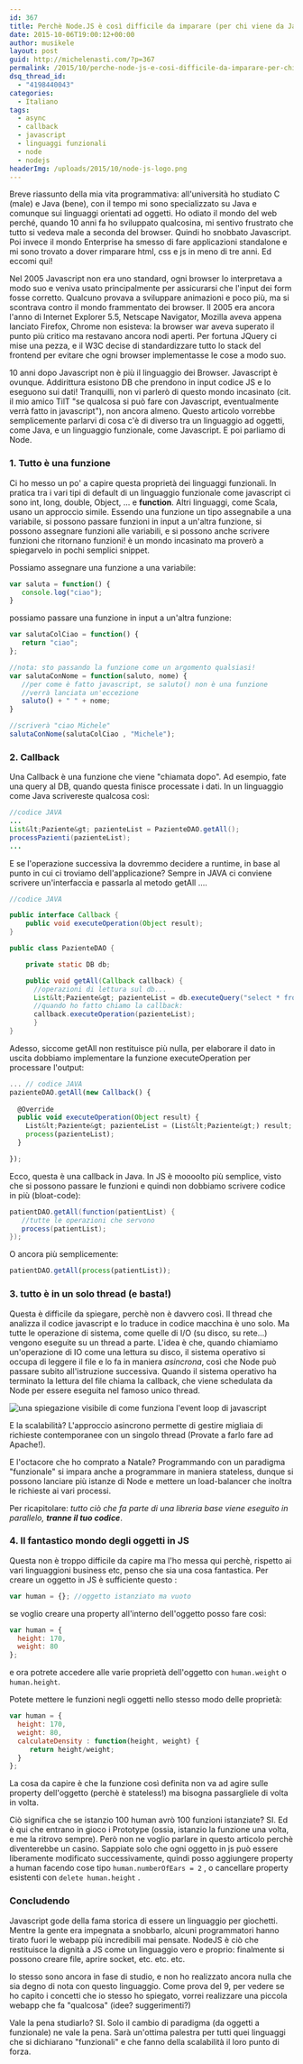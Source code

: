 ```yaml
---
id: 367
title: Perchè Node.JS è così difficile da imparare (per chi viene da Java)
date: 2015-10-06T19:00:12+00:00
author: musikele
layout: post
guid: http://michelenasti.com/?p=367
permalink: /2015/10/perche-node-js-e-cosi-difficile-da-imparare-per-chi-viene-da-java/
dsq_thread_id:
  - "4198440043"
categories:
  - Italiano
tags:
  - async
  - callback
  - javascript
  - linguaggi funzionali
  - node
  - nodejs
headerImg: /uploads/2015/10/node-js-logo.png
---
```


Breve riassunto della mia vita programmativa: all'università ho studiato C (male) e Java (bene), con il tempo mi sono specializzato su Java e comunque sui linguaggi orientati ad oggetti. Ho odiato il mondo del web perché, quando 10 anni fa ho sviluppato qualcosina, mi sentivo frustrato che tutto si vedeva male a seconda del browser. Quindi ho snobbato Javascript. Poi invece il mondo Enterprise ha smesso di fare applicazioni standalone e mi sono trovato a dover rimparare html, css e js in meno di tre anni. Ed eccomi qui!

Nel 2005 Javascript non era uno standard, ogni browser lo interpretava a modo suo e veniva usato principalmente per assicurarsi che l'input dei form fosse corretto. Qualcuno provava a sviluppare animazioni e poco più, ma si scontrava contro il mondo frammentato dei browser. Il 2005 era ancora l'anno di Internet Explorer 5.5, Netscape Navigator, Mozilla aveva appena lanciato Firefox, Chrome non esisteva: la browser war aveva superato il punto più critico ma restavano ancora nodi aperti. Per fortuna JQuery ci mise una pezza, e il W3C decise di standardizzare tutto lo stack del frontend per evitare che ogni browser implementasse le cose a modo suo.

10 anni dopo Javascript non è più il linguaggio dei Browser. Javascript è ovunque. Addirittura esistono DB che prendono in input codice JS e lo eseguono sui dati! Tranquilli, non vi parlerò di questo mondo incasinato (cit. il mio amico TilT "se qualcosa si può fare con Javascript, eventualmente verrà fatto in javascript"), non ancora almeno. Questo articolo vorrebbe semplicemente parlarvi di cosa c'è di diverso tra un linguaggio ad oggetti, come Java, e un linguaggio funzionale, come Javascript. E poi parliamo di Node.

### 1. Tutto è una funzione

Ci ho messo un po' a capire questa proprietà dei linguaggi funzionali. In pratica tra i vari tipi di default di un linguaggio funzionale come javascript ci sono int, long, double, Object, ... e **function**. Altri linguaggi, come Scala, usano un approccio simile. Essendo una funzione un tipo assegnabile a una variabile, si possono passare funzioni in input a un'altra funzione, si possono assegnare funzioni alle variabili, e si possono anche scrivere funzioni che ritornano funzioni! è un mondo incasinato ma proverò a spiegarvelo in pochi semplici snippet.

Possiamo assegnare una funzione a una variabile:

```javascript
var saluta = function() {
   console.log("ciao"); 
}
```

possiamo passare una funzione in input a un'altra funzione:

```javascript
var salutaColCiao = function() {
   return "ciao";  
};

//nota: sto passando la funzione come un argomento qualsiasi!
var salutaConNome = function(saluto, nome) {
   //per come è fatto javascript, se saluto() non è una funzione 
   //verrà lanciata un'eccezione
   saluto() + " " + nome;
}

//scriverà "ciao Michele" 
salutaConNome(salutaColCiao , "Michele"); 
```

### 2. Callback

Una Callback è una funzione che viene "chiamata dopo". Ad esempio, fate una query al DB, quando questa finisce processate i dati. In un linguaggio come Java scrivereste qualcosa così:

```java
//codice JAVA
...
List&lt;Paziente&gt; pazienteList = PazienteDAO.getAll(); 
processPazienti(pazienteList); 
... 

```

E se l'operazione successiva la dovremmo decidere a runtime, in base al punto in cui ci troviamo dell'applicazione? Sempre in JAVA ci conviene scrivere un'interfaccia e passarla al metodo getAll ....

```java
//codice JAVA

public interface Callback {
    public void executeOperation(Object result); 
}

public class PazienteDAO {

    private static DB db; 

    public void getAll(Callback callback) {
      //operazioni di lettura sul db... 
      List&lt;Paziente&gt; pazienteList = db.executeQuery("select * from paziente"); 
      //quando ho fatto chiamo la callback: 
      callback.executeOperation(pazienteList); 
      }
}
```

Adesso, siccome getAll non restituisce più nulla, per elaborare il dato in uscita dobbiamo implementare la funzione executeOperation per processare l'output:

```javascript
... // codice JAVA 
pazienteDAO.getAll(new Callback() {
  
  @Override
  public void executeOperation(Object result) {
    List&lt;Paziente&gt; pazienteList = (List&lt;Paziente&gt;) result; 
    process(pazienteList); 
  }

});
```

Ecco, questa è una callback in Java. In JS è moooolto più semplice, visto che si possono passare le funzioni e quindi non dobbiamo scrivere codice in più (bloat-code):

```java
patientDAO.getAll(function(patientList) {
   //tutte le operazioni che servono 
   process(patientList); 
});
```

O ancora più semplicemente:

```javascript
patientDAO.getAll(process(patientList));
```

### 3. tutto è in un solo thread (e basta!)

Questa è difficile da spiegare, perchè non è davvero così. Il thread che analizza il codice javascript e lo traduce in codice macchina è uno solo. Ma tutte le operazione di sistema, come quelle di I/O (su disco, su rete...) vengono eseguite su un thread a parte. L'idea è che, quando chiamiamo un'operazione di IO come una lettura su disco, il sistema operativo si occupa di leggere il file e lo fa in maniera _asincrona_, così che Node può passare subito all'istruzione successiva. Quando il sistema operativo ha terminato la lettura del file chiama la callback, che viene schedulata da Node per essere eseguita nel famoso unico thread.

![una spiegazione visibile di come funziona l'event loop di javascript](/uploads/2015/10/threading_node.png)

E la scalabilità? L'approccio asincrono permette di gestire migliaia di richieste contemporanee con un singolo thread (Provate a farlo fare ad Apache!).

E l'octacore che ho comprato a Natale? Programmando con un paradigma "funzionale" si impara anche a programmare in maniera stateless, dunque si possono lanciare più istanze di Node e mettere un load-balancer che inoltra le richieste ai vari processi.

Per ricapitolare: _tutto ciò che fa parte di una libreria base viene eseguito in parallelo, **tranne il tuo codice**_.

### 4. Il fantastico mondo degli oggetti in JS

Questa non è troppo difficile da capire ma l'ho messa qui perchè, rispetto ai vari linguaggioni business etc, penso che sia una cosa fantastica.  Per creare un oggetto in JS è sufficiente questo :

```javascript
var human = {}; //oggetto istanziato ma vuoto
```

se voglio creare una property all'interno dell'oggetto posso fare così:

```javascript
var human = {
  height: 170, 
  weight: 80
};
```

e ora potrete accedere alle varie proprietà dell'oggetto con `human.weight` o `human.height`.

Potete mettere le funzioni negli oggetti nello stesso modo delle proprietà:

```javascript
var human = {
  height: 170, 
  weight: 80, 
  calculateDensity : function(height, weight) {
     return height/weight; 
  }
};
```

La cosa da capire è che la funzione così definita non va ad agire sulle property dell'oggetto (perchè è stateless!) ma bisogna passargliele di volta in volta.

Ciò significa che se istanzio 100 human avrò 100 funzioni istanziate? SI. Ed è qui che entrano in gioco i Prototype (ossia, istanzio la funzione una volta, e me la ritrovo sempre). Però non ne voglio parlare in questo articolo perchè diventerebbe un casino. Sappiate solo che ogni oggetto in js può essere liberamente modificato successivamente, quindi posso aggiungere property a human facendo cose tipo `human.numberOfEars = 2` , o cancellare property esistenti con `delete human.height` .

### Concludendo

Javascript gode della fama storica di essere un linguaggio per giochetti. Mentre la gente era impegnata a snobbarlo, alcuni programmatori hanno tirato fuori le webapp più incredibili mai pensate. NodeJS è ciò che restituisce la dignità a JS come un linguaggio vero e proprio: finalmente si possono creare file, aprire socket, etc. etc. etc.

Io stesso sono ancora in fase di studio, e non ho realizzato ancora nulla che sia degno di nota con questo linguaggio. Come prova del 9, per vedere se ho capito i concetti che io stesso ho spiegato, vorrei realizzare una piccola webapp che fa "qualcosa" (idee? suggerimenti?)

Vale la pena studiarlo? SI. Solo il cambio di paradigma (da oggetti a funzionale) ne vale la pena. Sarà un'ottima palestra per tutti quei linguaggi che si dichiarano "funzionali" e che fanno della scalabilità il loro punto di forza.
